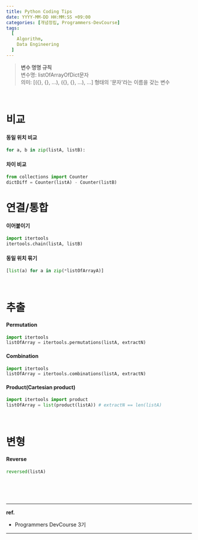 ```yaml
---
title: Python Coding Tips
date: YYYY-MM-DD HH:MM:SS +09:00
categories: [개념정립, Programmers-DevCourse]
tags:
  [
    Algorithm,
    Data Engineering
  ]
---
```


> **변수 명명 규칙**<br/>
> 변수명: listOfArrayOfDict문자<br/>
> 의미: [({}, {}, ...), ({}, {}, ...), ...] 형태의 '문자'라는 이름을 갖는 변수

<br/>

# 비교

#### 동일 위치 비교

```python
for a, b in zip(listA, listB):
```

#### 차이 비교

```python
from collections import Counter
dictDiff = Counter(listA) - Counter(listB)
```

# 연결/통합

#### 이어붙이기

```python
import itertools
itertools.chain(listA, listB)
```

#### 동일 위치 묶기

```python
[list(a) for a in zip(*listOfArrayA)]
```

<br/>

# 추출

#### Permutation

```python
import itertools
listOfArray = itertools.permutations(listA, extractN)
```

#### Combination

```python
import itertools
listOfArray = itertools.combinations(listA, extractN)
```

#### Product(Cartesian product)

```python
import itertools import product
listOfArray = list(product(listA)) # extractN == len(listA)
```

<br/>

# 변형

#### Reverse

```python
reversed(listA)
```

<br/>
<br/>
<br/>

<hr/>

**ref.**<br/>
- Programmers DevCourse 3기

<hr/>